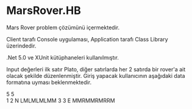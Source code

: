 # MarsRover.HB
Mars Rover problem çözümünü içermektedir.

Client tarafı Console uygulaması, Application tarafı Class Library üzerindedir.

.Net 5.0 ve XUnit kütüphaneleri kullanılmıştır.

Input değerleri ilk satır Plato, diğer satırlarda her 2 satırda bir rover'a ait olacak şekilde düzenlenmiştir.
Giriş yapacak kullanıcının aşağıdaki data formatına uyması beklenmektedir. 

5 5  
1 2 N 
LMLMLMLMM
3 3 E
MMRMMRMRRM
